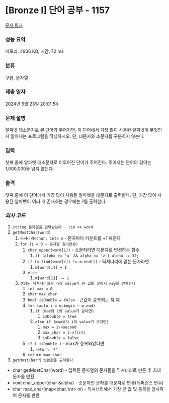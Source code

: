 # [Bronze I] 단어 공부 - 1157 

[문제 링크](https://www.acmicpc.net/problem/1157) 

### 성능 요약

메모리: 4936 KB, 시간: 72 ms

### 분류

구현, 문자열

### 제출 일자

2024년 6월 23일 20:01:54

### 문제 설명

<p>알파벳 대소문자로 된 단어가 주어지면, 이 단어에서 가장 많이 사용된 알파벳이 무엇인지 알아내는 프로그램을 작성하시오. 단, 대문자와 소문자를 구분하지 않는다.</p>

### 입력 

 <p>첫째 줄에 알파벳 대소문자로 이루어진 단어가 주어진다. 주어지는 단어의 길이는 1,000,000을 넘지 않는다.</p>

### 출력 

 <p>첫째 줄에 이 단어에서 가장 많이 사용된 알파벳을 대문자로 출력한다. 단, 가장 많이 사용된 알파벳이 여러 개 존재하는 경우에는 ?를 출력한다.</p>

### ***의사 코드***
1. `string 문자열을 입력받는다 - cin >> word`
2. `getMostChar(word)`
	1. `딕셔너리<char, int> m` - 문자마다 카운트를 +1 해준다
	2. `for (i = 0 ~ 문자열 길이만큼)`
		1. `char_upper(word[i])` - 소문자라면 대문자로 변경하는 함수
			1. `if (alpha >= 'a' && alpha <= 'z') alpha -= 32;`
		2. `if (m.find(word[i]) != m.end())` - 딕셔너리에 없는 문자라면
			1. `m[word[i]] = 1`
		3. `else`
			1. `m[word[i]] += 1`
	3. `생성된 딕셔너리에서 가장 value가 큰 값들 찾아서 key를 반환한다`
		1. `int max = 0`
		2. `char max_char`
		3. `bool isDouble = false` - 큰값이 중복되는 지 체
		4. `for (auto i = m.begin ~ m.end)`
			1. `if (max와 i의 value가 같다면)`
				1. `isDouble = true`
			2. `else if (max보다 i의 value가 크다면)`
				1. `max = i->second`
				2. `max_char = i->first`
				3. `isDouble = false`
		5. `if ( isDouble )` - max가 중복되었다면
			1. `return '?'`
		6. `return max_char`
3. `getMostChar의 반환값을 출력한다`

- char getMostChar(word) - 입력된 문자열의 문자들을 딕셔너리로 만든 후 최대 문자를 반환
- void char_upper(char &alpha) - 소문자인 문자를 대문자로 변경(레퍼런스 변수)
- char max_char(map<char, int> m) - 딕셔너리에서 가장 큰 값 및 중복을 검사하여 문자를 반환
